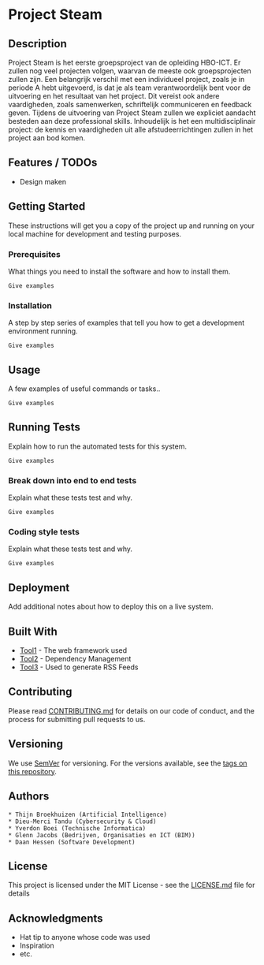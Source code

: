 # Project Steam

## Description

Project Steam is het eerste groepsproject van de opleiding HBO-ICT. Er zullen nog veel projecten volgen, waarvan de meeste ook groepsprojecten zullen zijn. Een belangrijk verschil met een individueel project, zoals je in periode A hebt uitgevoerd, is dat je 
als team verantwoordelijk bent voor de uitvoering en het resultaat van het project. Dit vereist ook andere vaardigheden, zoals samenwerken, schriftelijk communiceren en feedback geven. Tijdens de uitvoering van Project Steam zullen we expliciet aandacht 
besteden aan deze professional skills. Inhoudelijk is het een multidisciplinair project: de kennis en vaardigheden uit alle afstudeerrichtingen zullen in het project aan bod komen.

## Features / TODOs

- Design maken

## Getting Started

These instructions will get you a copy of the project up and running on your local machine for development and testing purposes.

### Prerequisites

What things you need to install the software and how to install them.

```
Give examples
```

### Installation

A step by step series of examples that tell you how to get a development environment running.

```
Give examples
```

## Usage

A few examples of useful commands or tasks..

```
Give examples
```

## Running Tests

Explain how to run the automated tests for this system.

```
Give examples
```

### Break down into end to end tests

Explain what these tests test and why.

```
Give examples
```

### Coding style tests

Explain what these tests test and why.

```
Give examples
```

## Deployment

Add additional notes about how to deploy this on a live system.

## Built With

* [Tool1](http://website.com) - The web framework used
* [Tool2](http://website.com) - Dependency Management
* [Tool3](http://website.com) - Used to generate RSS Feeds

## Contributing

Please read [CONTRIBUTING.md](http://website.com) for details on our code of conduct, and the process for submitting pull requests to us.

## Versioning

We use [SemVer](http://semver.org/) for versioning. For the versions available, see the [tags on this repository](http://website.com). 

## Authors

```
* Thijn Broekhuizen (Artificial Intelligence)
* Dieu-Merci Tandu (Cybersecurity & Cloud)
* Yverdon Boei (Technische Informatica)
* Glenn Jacobs (Bedrijven, Organisaties en ICT (BIM))
* Daan Hessen (Software Development)
```

## License

This project is licensed under the MIT License - see the [LICENSE.md](LICENSE.md) file for details

## Acknowledgments

* Hat tip to anyone whose code was used
* Inspiration
* etc.
